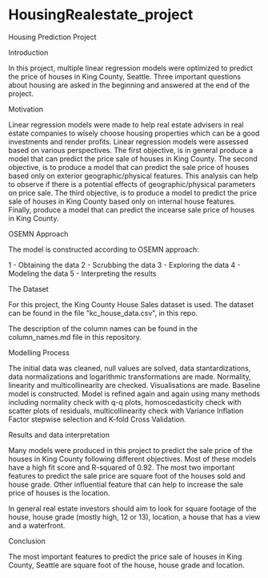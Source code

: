 ﻿# HousingRealestate_project
 
Housing Prediction Project

Introduction

In this project,  multiple linear regression models were optimized to predict the price of houses in King County, Seattle. Three important questions about housing are asked in the beginning and answered at the end of the project.


Motivation

Linear regression models were made to help real estate advisers in real estate companies to  wisely choose housing properties which can be a good investments and render profits.
Linear regression models were assessed based on various perspectives. The first objective, is in general produce a model that can predict the price sale of houses in King County. The second objective, is to produce a model that  can predict the sale price of houses based only on exterior geographic/physical features. This analysis can help to observe if there is a potential effects of geographic/physical parameters on price sale. The third objective, is to produce a model to predict the price sale of houses in King County based only on internal house features. Finally, produce a model that can predict the incearse sale price of houses in King County.


OSEMN Approach

The model is constructed according to OSEMN approach: 

1 - Obtaining the data 2 - Scrubbing the data 3 - Exploring the data 4 - Modeling the data 5 - Interpreting the results


The Dataset

For this project, the King County House Sales dataset is used. The dataset can be found in the file "kc_house_data.csv", in this repo.

The description of the column names can be found in the column_names.md file in this repository.

Modelling Process

The initial data was cleaned,  null values are solved, data stantardizations, data normalizations and logarithmic transformations are made.
Normality, linearity and multicollinearity are checked. Visualisations are made. Baseline model is constructed. Model is refined again and again using many methods including normality check with q-q plots, homoscedasticity check with scatter plots of residuals, multicollinearity check with Variance Inflation Factor stepwise selection and K-fold Cross Validation.

Results and data interpretation

Many models were produced in this project to predict the sale price of the houses in King County following different objectives. Most of these models have a high fit score and R-squared of 0.92. The most two important features to predict the sale price are square foot of the houses sold and house grade. Other influential feature that can help to increase the sale price of houses is the location.

In general  real estate investors should aim to look for square footage of the house, house grade (mostly high, 12 or 13), location, a house that has a view and a waterfront.

Conclusion

The most important features to predict the price sale of houses in King County, Seattle are square foot of the house, house grade and location.
